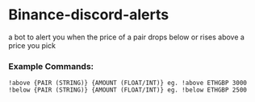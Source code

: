 # Binance-discord-alerts
a bot to alert you when the price of a pair drops below or rises above a price you pick


### Example Commands:
`!above {PAIR (STRING)} {AMOUNT (FLOAT/INT)} eg. !above ETHGBP 3000`<br>
`!below {PAIR (STRING)} {AMOUNT (FLOAT/INT)} eg. !below ETHGBP 2500`
